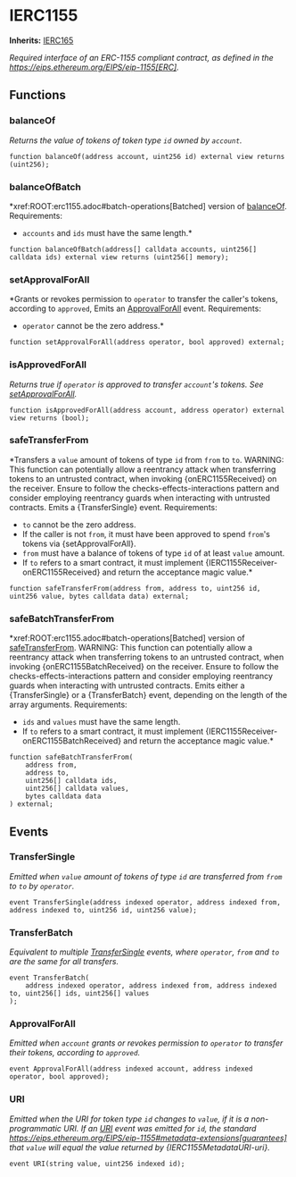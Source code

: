 # IERC1155
**Inherits:**
[IERC165](/lib/forge-std/src/interfaces/IERC165.sol/interface.IERC165.md)

*Required interface of an ERC-1155 compliant contract, as defined in the
https://eips.ethereum.org/EIPS/eip-1155[ERC].*


## Functions
### balanceOf

*Returns the value of tokens of token type `id` owned by `account`.*


```solidity
function balanceOf(address account, uint256 id) external view returns (uint256);
```

### balanceOfBatch

*xref:ROOT:erc1155.adoc#batch-operations[Batched] version of [balanceOf](/lib/openzeppelin-contracts/contracts/token/ERC1155/IERC1155.sol/interface.IERC1155.md#balanceof).
Requirements:
- `accounts` and `ids` must have the same length.*


```solidity
function balanceOfBatch(address[] calldata accounts, uint256[] calldata ids) external view returns (uint256[] memory);
```

### setApprovalForAll

*Grants or revokes permission to `operator` to transfer the caller's tokens, according to `approved`,
Emits an [ApprovalForAll](/lib/openzeppelin-contracts/contracts/token/ERC1155/IERC1155.sol/interface.IERC1155.md#approvalforall) event.
Requirements:
- `operator` cannot be the zero address.*


```solidity
function setApprovalForAll(address operator, bool approved) external;
```

### isApprovedForAll

*Returns true if `operator` is approved to transfer ``account``'s tokens.
See [setApprovalForAll](/lib/openzeppelin-contracts/contracts/token/ERC1155/IERC1155.sol/interface.IERC1155.md#setapprovalforall).*


```solidity
function isApprovedForAll(address account, address operator) external view returns (bool);
```

### safeTransferFrom

*Transfers a `value` amount of tokens of type `id` from `from` to `to`.
WARNING: This function can potentially allow a reentrancy attack when transferring tokens
to an untrusted contract, when invoking {onERC1155Received} on the receiver.
Ensure to follow the checks-effects-interactions pattern and consider employing
reentrancy guards when interacting with untrusted contracts.
Emits a {TransferSingle} event.
Requirements:
- `to` cannot be the zero address.
- If the caller is not `from`, it must have been approved to spend ``from``'s tokens via {setApprovalForAll}.
- `from` must have a balance of tokens of type `id` of at least `value` amount.
- If `to` refers to a smart contract, it must implement {IERC1155Receiver-onERC1155Received} and return the
acceptance magic value.*


```solidity
function safeTransferFrom(address from, address to, uint256 id, uint256 value, bytes calldata data) external;
```

### safeBatchTransferFrom

*xref:ROOT:erc1155.adoc#batch-operations[Batched] version of [safeTransferFrom](/lib/openzeppelin-contracts/contracts/token/ERC1155/IERC1155.sol/interface.IERC1155.md#safetransferfrom).
WARNING: This function can potentially allow a reentrancy attack when transferring tokens
to an untrusted contract, when invoking {onERC1155BatchReceived} on the receiver.
Ensure to follow the checks-effects-interactions pattern and consider employing
reentrancy guards when interacting with untrusted contracts.
Emits either a {TransferSingle} or a {TransferBatch} event, depending on the length of the array arguments.
Requirements:
- `ids` and `values` must have the same length.
- If `to` refers to a smart contract, it must implement {IERC1155Receiver-onERC1155BatchReceived} and return the
acceptance magic value.*


```solidity
function safeBatchTransferFrom(
    address from,
    address to,
    uint256[] calldata ids,
    uint256[] calldata values,
    bytes calldata data
) external;
```

## Events
### TransferSingle
*Emitted when `value` amount of tokens of type `id` are transferred from `from` to `to` by `operator`.*


```solidity
event TransferSingle(address indexed operator, address indexed from, address indexed to, uint256 id, uint256 value);
```

### TransferBatch
*Equivalent to multiple [TransferSingle](/lib/openzeppelin-contracts/contracts/token/ERC1155/IERC1155.sol/interface.IERC1155.md#transfersingle) events, where `operator`, `from` and `to` are the same for all
transfers.*


```solidity
event TransferBatch(
    address indexed operator, address indexed from, address indexed to, uint256[] ids, uint256[] values
);
```

### ApprovalForAll
*Emitted when `account` grants or revokes permission to `operator` to transfer their tokens, according to
`approved`.*


```solidity
event ApprovalForAll(address indexed account, address indexed operator, bool approved);
```

### URI
*Emitted when the URI for token type `id` changes to `value`, if it is a non-programmatic URI.
If an [URI](/lib/openzeppelin-contracts/contracts/token/ERC1155/IERC1155.sol/interface.IERC1155.md#uri) event was emitted for `id`, the standard
https://eips.ethereum.org/EIPS/eip-1155#metadata-extensions[guarantees] that `value` will equal the value
returned by {IERC1155MetadataURI-uri}.*


```solidity
event URI(string value, uint256 indexed id);
```

